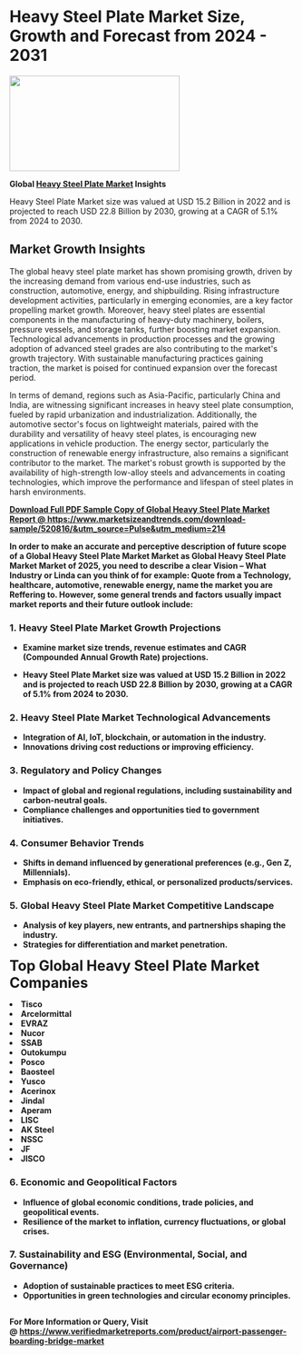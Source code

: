 <H1>Heavy Steel Plate Market Size, Growth and Forecast from 2024 - 2031</H1><img class="aligncenter size-medium wp-image-584254" src="https://thirdeyenews.in/wp-content/uploads/2024/09/Global-Market-Research-300x168.jpeg" alt="" width="300" height="168" /><p><strong>Global&nbsp;<a href="https://www.marketsizeandtrends.com/download-sample/520816/&amp;utm_source=Pulse&amp;utm_medium=214">Heavy Steel Plate Market</a> Insights</strong></p><p>Heavy Steel Plate Market size was valued at USD 15.2 Billion in 2022 and is projected to reach USD 22.8 Billion by 2030, growing at a CAGR of 5.1% from 2024 to 2030.</p><p><h2>Market Growth Insights</h2> <p>The global heavy steel plate market has shown promising growth, driven by the increasing demand from various end-use industries, such as construction, automotive, energy, and shipbuilding. Rising infrastructure development activities, particularly in emerging economies, are a key factor propelling market growth. Moreover, heavy steel plates are essential components in the manufacturing of heavy-duty machinery, boilers, pressure vessels, and storage tanks, further boosting market expansion. Technological advancements in production processes and the growing adoption of advanced steel grades are also contributing to the market's growth trajectory. With sustainable manufacturing practices gaining traction, the market is poised for continued expansion over the forecast period.</p> <p><strong><a href="#"></a></strong></p> <p>In terms of demand, regions such as Asia-Pacific, particularly China and India, are witnessing significant increases in heavy steel plate consumption, fueled by rapid urbanization and industrialization. Additionally, the automotive sector's focus on lightweight materials, paired with the durability and versatility of heavy steel plates, is encouraging new applications in vehicle production. The energy sector, particularly the construction of renewable energy infrastructure, also remains a significant contributor to the market. The market's robust growth is supported by the availability of high-strength low-alloy steels and advancements in coating technologies, which improve the performance and lifespan of steel plates in harsh environments.</p> <p><strong><a href="#"></p><p><span class=""><strong>Download Full PDF Sample Copy of Global Heavy Steel Plate Market Report</strong> @ <a href="https://www.marketsizeandtrends.com/download-sample/520816/&amp;utm_source=Pulse&amp;utm_medium=214" target="_blank">https://www.marketsizeandtrends.com/download-sample/520816/&amp;utm_source=Pulse&amp;utm_medium=214</a></span></p><p>In order to make an accurate and perceptive description of future scope of a Global&nbsp;Heavy Steel Plate Market Market as Global&nbsp;Heavy Steel Plate Market Market of 2025, you need to describe a clear Vision &ndash; What Industry or Linda can you think of for example: Quote from a Technology, healthcare, automotive, renewable energy, name the market you are Reffering to. However, some general trends and factors usually impact market reports and their future outlook include:</p><h3>1.&nbsp;<strong>Heavy Steel Plate Market Growth Projections</strong></h3><ul><li>Examine market size trends, revenue estimates and CAGR (Compounded Annual Growth Rate) projections.</li><li><p>Heavy Steel Plate Market size was valued at USD 15.2 Billion in 2022 and is projected to reach USD 22.8 Billion by 2030, growing at a CAGR of 5.1% from 2024 to 2030.</p></li></ul><h3>2.&nbsp;<strong>Heavy Steel Plate Market Technological Advancements</strong></h3><ul><li>Integration of AI, IoT, blockchain, or automation in the industry.</li><li>Innovations driving cost reductions or improving efficiency.</li></ul><h3>3.&nbsp;<strong>Regulatory and Policy Changes</strong></h3><ul><li>Impact of global and regional regulations, including sustainability and carbon-neutral goals.</li><li>Compliance challenges and opportunities tied to government initiatives.</li></ul><h3>4.&nbsp;<strong>Consumer Behavior Trends</strong></h3><ul><li>Shifts in demand influenced by generational preferences (e.g., Gen Z, Millennials).</li><li>Emphasis on eco-friendly, ethical, or personalized products/services.</li></ul><h3>5.&nbsp;<strong>Global Heavy Steel Plate Market Competitive Landscape</strong></h3><ul><li>Analysis of key players, new entrants, and partnerships shaping the industry.</li><li>Strategies for differentiation and market penetration.</li></ul><p data-pm-slice="1 1 []"><span style="color: inherit; font-family: inherit; font-size: 25px;">Top Global Heavy Steel Plate Market Companies</span></p><div class="" data-test-id=""><p><li>Tisco</li><li> Arcelormittal</li><li> EVRAZ</li><li> Nucor</li><li> SSAB</li><li> Outokumpu</li><li> Posco</li><li> Baosteel</li><li> Yusco</li><li> Acerinox</li><li> Jindal</li><li> Aperam</li><li> LISC</li><li> AK Steel</li><li> NSSC</li><li> JF</li><li> JISCO</li></p></div><h3>6.&nbsp;<strong>Economic and Geopolitical Factors</strong></h3><ul><li>Influence of global economic conditions, trade policies, and geopolitical events.</li><li>Resilience of the market to inflation, currency fluctuations, or global crises.</li></ul><h3>7.&nbsp;<strong>Sustainability and ESG (Environmental, Social, and Governance)</strong></h3><ul><li>Adoption of sustainable practices to meet ESG criteria.</li><li>Opportunities in green technologies and circular economy principles.</li></ul><h2><strong style="font-size: 14px;">For More Information or Query, Visit @&nbsp;</strong><a style="background-color: #ffffff; font-size: 14px;" href="https://www.marketsizeandtrends.com/report/heavy-steel-plate-market/" target="_blank">https://www.verifiedmarketreports.com/product/airport-passenger-boarding-bridge-market</a></h2>
